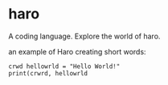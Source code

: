 # haro
A coding language. Explore the world of haro.

an example of Haro creating short words:
```
crwd hellowrld = "Hello World!"
print(crwrd, hellowrld
